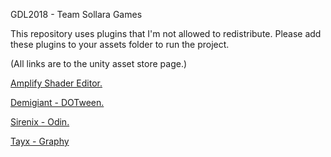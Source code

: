GDL2018 - Team Sollara Games

This repository uses plugins that I'm not allowed to redistribute.
Please add these plugins to your assets folder to run the project.

(All links are to the unity asset store page.)

[Amplify Shader Editor.](https://assetstore.unity.com/packages/tools/visual-scripting/amplify-shader-editor-68570)

[Demigiant - DOTween.](http://dotween.demigiant.com/)

[Sirenix - Odin.](https://assetstore.unity.com/packages/tools/utilities/odin-inspector-and-serializer-89041)

[Tayx - Graphy](https://assetstore.unity.com/packages/tools/gui/graphy-ultimate-fps-counter-stats-monitor-debugger-105778)
